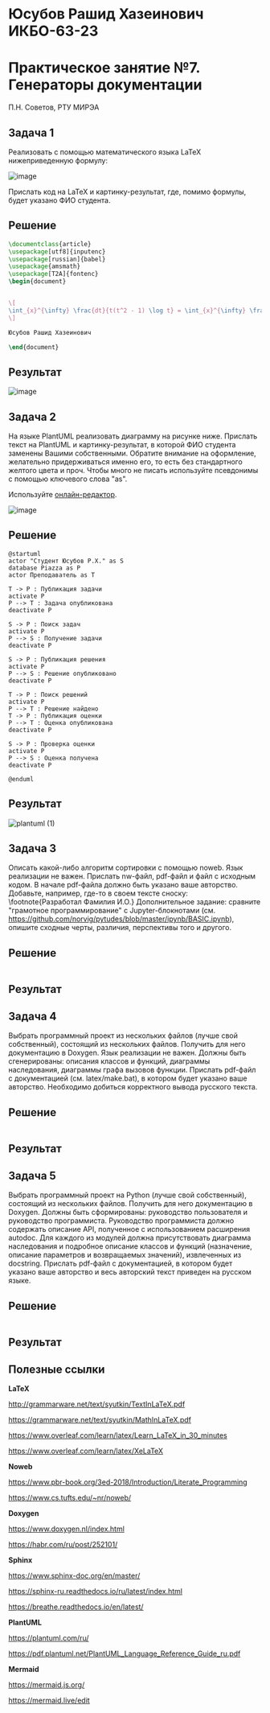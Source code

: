 # Юсубов Рашид Хазеинович ИКБО-63-23
# Практическое занятие №7. Генераторы документации

П.Н. Советов, РТУ МИРЭА

## Задача 1

Реализовать с помощью математического языка LaTeX нижеприведенную формулу:

![image](https://github.com/user-attachments/assets/4a986823-dfe7-45f2-8900-f68dbc259843)

Прислать код на LaTeX и картинку-результат, где, помимо формулы, будет указано ФИО студента.

## Решение

```LaTeX
\documentclass{article}
\usepackage[utf8]{inputenc}
\usepackage[russian]{babel}
\usepackage{amsmath}
\usepackage[T2A]{fontenc}
\begin{document}


\[
\int_{x}^{\infty} \frac{dt}{t(t^2 - 1) \log t} = \int_{x}^{\infty} \frac{1}{t \log t} \left( \sum_{m=1}^{\infty} t^{-2m} \right) dt = \sum_{m=1}^{\infty} \int_{x}^{\infty} \frac{t^{-2m}}{t \log t} dt = \sum_{m=1}^{\infty} \operatorname{li}(x^{-2m})
\]

Юсубов Рашид Хазеинович

\end{document}
```

## Результат

![image](https://github.com/user-attachments/assets/844e772b-016a-4560-9e1c-7c6074c40ea4)

## Задача 2

На языке PlantUML реализовать диаграмму на рисунке ниже. Прислать текст на PlantUML и картинку-результат, в которой ФИО студента заменены Вашими собственными.
Обратите внимание на оформление, желательно придерживаться именно его, то есть без стандартного желтого цвета и проч. Чтобы много не писать используйте псевдонимы с помощью ключевого слова "as".

Используйте [онлайн-редактор](https://plantuml-editor.kkeisuke.com/).

![image](https://github.com/user-attachments/assets/819c2b33-af34-45c6-82b7-4b75bcd0afa7)

## Решение

```PlantUML
@startuml
actor "Студент Юсубов Р.Х." as S
database Piazza as P
actor Преподаватель as T

T -> P : Публикация задачи
activate P
P --> T : Задача опубликована
deactivate P

S -> P : Поиск задач
activate P
P --> S : Получение задачи
deactivate P

S -> P : Публикация решения
activate P
P --> S : Решение опубликовано
deactivate P

T -> P : Поиск решений
activate P
P --> T : Решение найдено
T -> P : Публикация оценки
P --> T : Оценка опубликована
deactivate P

S -> P : Проверка оценки
activate P
P --> S : Оценка получена
deactivate P

@enduml
```

## Результат

![plantuml (1)](https://github.com/user-attachments/assets/7eeaf8be-1ff0-430b-972e-304bd041de7d)

## Задача 3

Описать какой-либо алгоритм сортировки с помощью noweb. Язык реализации не важен. Прислать nw-файл, pdf-файл и файл с исходным кодом. В начале pdf-файла должно быть указано ваше авторство. Добавьте, например, где-то в своем тексте сноску: \footnote{Разработал Фамилия И.О.}
Дополнительное задание: сравните "грамотное программирование" с Jupyter-блокнотами (см. https://github.com/norvig/pytudes/blob/master/ipynb/BASIC.ipynb), опишите сходные черты, различия, перспективы того и другого.

## Решение

```
```

## Результат

## Задача 4

Выбрать программный проект из нескольких файлов (лучше свой собственный), состоящий из нескольких файлов. Получить для него документацию в Doxygen. Язык реализации не важен. Должны быть сгенерированы: описания классов и функций, диаграммы наследования, диаграммы графа вызовов функции. Прислать pdf-файл с документацией (см. latex/make.bat), в котором будет указано ваше авторство. Необходимо добиться корректного вывода русского текста.

## Решение

```
```

## Результат

## Задача 5

Выбрать программный проект на Python (лучше свой собственный), состоящий из нескольких файлов. Получить для него документацию в Doxygen. Должны быть сформированы: руководство пользователя и руководство программиста. Руководство программиста должно содержать описание API, полученное с использованием расширения autodoc. Для каждого из модулей должна присутствовать диаграмма наследования и подробное описание классов и функций (назначение, описание параметров и возвращаемых значений), извлеченных из docstring. Прислать pdf-файл с документацией, в котором будет указано ваше авторство и весь авторский текст приведен на русском языке.

## Решение

```
```

## Результат

## Полезные ссылки

**LaTeX**

http://grammarware.net/text/syutkin/TextInLaTeX.pdf

https://grammarware.net/text/syutkin/MathInLaTeX.pdf

https://www.overleaf.com/learn/latex/Learn_LaTeX_in_30_minutes

https://www.overleaf.com/learn/latex/XeLaTeX

**Noweb**

https://www.pbr-book.org/3ed-2018/Introduction/Literate_Programming

https://www.cs.tufts.edu/~nr/noweb/

**Doxygen**

https://www.doxygen.nl/index.html

https://habr.com/ru/post/252101/

**Sphinx**

https://www.sphinx-doc.org/en/master/

https://sphinx-ru.readthedocs.io/ru/latest/index.html

https://breathe.readthedocs.io/en/latest/


**PlantUML**

https://plantuml.com/ru/

https://pdf.plantuml.net/PlantUML_Language_Reference_Guide_ru.pdf

**Mermaid**

https://mermaid.js.org/

https://mermaid.live/edit
